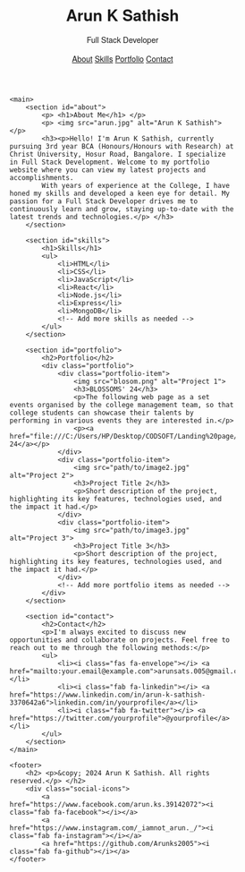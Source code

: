<!DOCTYPE html>
<html lang="en">
<head>
    <meta charset="UTF-8">
    <meta name="viewport" content="width=device-width, initial-scale=1.0">
    <title>Arun K Sathish - Portfolio</title>
    <link rel="stylesheet" href="https://cdnjs.cloudflare.com/ajax/libs/font-awesome/5.15.3/css/all.min.css" integrity="sha512-..." crossorigin="anonymous" />
    <style>
        /* General Styles */
* {
    margin: 0;
    padding: 0;
    box-sizing: border-box;
    font-family: "Helvetica Neue","Helvetica" ;
}

body {
    background-color: #f8f8f8;
    color: #333;
    line-height: 1.6;
}

/* Header Styles */
header {
    background: linear-gradient(to right, darkgray, darkcyan);
    color: #fff;
    padding: 20px;
    text-align: center;
    box-shadow: 0 2px 5px rgba(0, 0, 0, 0.1);
    position: relative;
}

header h1 {
    font-size: 2.5rem;
    margin-bottom: 10px;
    color: #000;
    font-family: "Ink Free" Uppercase;
}

header p {
    font-size: 1.2rem;
}

nav {
    display: flex;
    justify-content: center;
    background-color: rgba(255, 255, 255, 0.1);
    padding: 10px;
    border-radius: 5px;
    margin-top: 20px;
}

nav a {
    color: #fff;
    text-decoration: none;
    padding: 10px 20px;
    transition: background-color 0.3s ease;
    border-radius: 5px;
}

nav a:hover {
    background-color: rgba(255, 255, 255, 0.2);
}

/* Main Styles */
main {
    max-width: 1200px;
    margin: 40px auto;
    padding: 30px;
    background-color: #fff;
    box-shadow: 0 0 10px rgba(0, 0, 0, 0.1);
    border-radius: 5px;
}

section {
    margin-bottom: 40px;
}

h1 {
    font-size: 2rem;
    color: darkcyan;
    margin-bottom: 20px;
    text-transform: uppercase;
    letter-spacing: 2px;
}

#about img {
    max-width: 300px;
    border-radius: 50px;
    margin-right: 30px;
    box-shadow: 0 0 10px rgba(0, 0, 0, 0.2);
}

#about p {
    text-align: justify;
    line-height: 1.8;
}

/* Skills Section */
#skills ul {
    list-style: none;
    display: flex;
    flex-wrap: wrap;
}

#skills li {
    background-color: #f1f1f1;
    color: darkcyan;
    padding: 10px 20px;
    margin: 10px;
    border-radius: 20px;
    font-weight: bold;
    transition: background-color 0.3s ease;
}

#skills li:hover {
    background-color: darkcyan;
    color: #fff;
}

/* Projects Section */
.portfolio {
    display: grid;
    grid-template-columns: repeat(auto-fit, minmax(300px, 1fr));
    gap: 30px;
}

.portfolio-item {
    background-color: #f4f4f4;
    padding: 20px;
    border-radius: 5px;
    box-shadow: 0 2px 5px rgba(0, 0, 0, 0.1);
    transition: transform 0.3s ease, box-shadow 0.3s ease;
}

.portfolio-item img {
    max-width: 100%;
    height: auto;
    border-radius: 5px;
    margin-bottom: 10px;
}

.portfolio-item h3 {
    font-size: 1.5rem;
    color: darkcyan;
    margin-bottom: 10px;
}

.portfolio-item p {
    margin-bottom: 10px;
}

.portfolio-item a {
    color: #e67e22;
    text-decoration: none;
    transition: color 0.3s ease;
}

.portfolio-item a:hover {
    color: #d35400;
}

.portfolio-item:hover {
    transform: translateY(-5px);
    box-shadow: 0 5px 10px rgba(0, 0, 0, 0.2);
}

/* Contact Section */
#contact ul {
    list-style: none;
}

#contact li {
    margin-bottom: 10px;
    display: flex;
    align-items: center;
}

#contact i {
    color: darkcyan;
    font-size: 2rem;
    margin-right: 10px;
}

#contact a {
    color: #333;
    text-decoration: none;
    transition: color 0.3s ease;
}

/* Footer Styles */
footer {
    background-color: darkcyan;
    color: #fff;
    text-align: center;
    padding: 20px;
    margin-top: 40px;
    box-shadow: 0 -2px 5px rgba(0, 0, 0, 0.1);
}

footer p {
    margin-bottom: 10px;
}

footer a {
    color: #fff;
    text-decoration: none;
    margin: 0 10px;
    transition: color 0.3s ease;
}

footer a:hover {
    color: #f1f1f1;
}

.social-icons i {
    font-size: 2rem;
}s

/* Responsive Styles */
@media (max-width: 768px) {
    header h1 {
        font-size: 2rem;
    }

    header p {
        font-size: 1rem;
    }

    #about {
        flex-direction: column;
        align-items: center;
    }

    #about img {
        margin-right: 0;
        margin-bottom: 20px;
    }

    .portfolio {
        grid-template-columns: repeat(auto-fit, minmax(250px, 1fr));
    }
}

@media (max-width: 480px) {
    header h1 {
        font-size: 1.8rem;
    }

    header p {
        font-size: 0.9rem;
    }

    nav {
        flex-direction: column;
    }

    nav a {
        margin-bottom: 5px;
    }

    .portfolio {
        grid-template-columns: 1fr;
    }
}
    </style>
</head>
<body>
    <header>
        <h1>Arun K Sathish</h1>
        <p>Full Stack Developer</p>
        <nav>
            <a href="#about">About</a>
            <a href="#skills">Skills</a>
            <a href="#portfolio">Portfolio</a>
            <a href="#contact">Contact</a>
        </nav>
    </header>

    <main>
        <section id="about">
            <p> <h1>About Me</h1> </p>
            <p> <img src="arun.jpg" alt="Arun K Sathish"> </p>
            <h3><p>Hello! I'm Arun K Sathish, currently pursuing 3rd year BCA (Honours/Honours with Research) at Christ University, Hosur Road, Bangalore. I specialize in Full Stack Development. Welcome to my portfolio website where you can view my latest projects and accomplishments.
            With years of experience at the College, I have honed my skills and developed a keen eye for detail. My passion for a Full Stack Developer drives me to continuously learn and grow, staying up-to-date with the latest trends and technologies.</p> </h3>
        </section>

        <section id="skills">
            <h1>Skills</h1>
            <ul>
                <li>HTML</li>
                <li>CSS</li>
                <li>JavaScript</li>
                <li>React</li>
                <li>Node.js</li>
                <li>Express</li>
                <li>MongoDB</li>
                <!-- Add more skills as needed -->
            </ul>
        </section>

        <section id="portfolio">
            <h2>Portfolio</h2>
            <div class="portfolio">
                <div class="portfolio-item">
                    <img src="blosom.png" alt="Project 1">
                    <h3>BLOSSOMS' 24</h3>
                    <p>The following web page as a set events organised by the college management team, so that college students can showcase their talents by performing in various events they are interested in.</p>
                    <p><a href="file:///C:/Users/HP/Desktop/CODSOFT/Landing%20page/landing.html#home">Blossoms' 24</a></p>
                </div>
                <div class="portfolio-item">
                    <img src="path/to/image2.jpg" alt="Project 2">
                    <h3>Project Title 2</h3>
                    <p>Short description of the project, highlighting its key features, technologies used, and the impact it had.</p>
                </div>
                <div class="portfolio-item">
                    <img src="path/to/image3.jpg" alt="Project 3">
                    <h3>Project Title 3</h3>
                    <p>Short description of the project, highlighting its key features, technologies used, and the impact it had.</p>
                </div>
                <!-- Add more portfolio items as needed -->
            </div>
        </section>

        <section id="contact">
            <h2>Contact</h2>
            <p>I'm always excited to discuss new opportunities and collaborate on projects. Feel free to reach out to me through the following methods:</p>
            <ul>
                <li><i class="fas fa-envelope"></i> <a href="mailto:your.email@example.com">arunsats.005@gmail.com</a></li>
                <li><i class="fab fa-linkedin"></i> <a href="https://www.linkedin.com/in/arun-k-sathish-3370642a6">linkedin.com/in/yourprofile</a></li>
                <li><i class="fab fa-twitter"></i> <a href="https://twitter.com/yourprofile">@yourprofile</a></li>
            </ul>
        </section>
    </main>

    <footer>
        <h2> <p>&copy; 2024 Arun K Sathish. All rights reserved.</p> </h2>
        <div class="social-icons">
            <a href="https://www.facebook.com/arun.ks.39142072"><i class="fab fa-facebook"></i></a>
            <a href="https://www.instagram.com/_iamnot_arun._/"><i class="fab fa-instagram"></i></a>
            <a href="https://github.com/Arunks2005"><i class="fab fa-github"></i></a>
    </footer>
</body>
</html>
